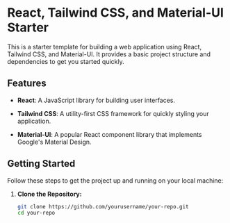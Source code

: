 # React, Tailwind CSS, and Material-UI Starter

This is a starter template for building a web application using React, Tailwind CSS, and Material-UI. It provides a basic project structure and dependencies to get you started quickly.

## Features

- **React**: A JavaScript library for building user interfaces.

- **Tailwind CSS**: A utility-first CSS framework for quickly styling your application.

- **Material-UI**: A popular React component library that implements Google's Material Design.

## Getting Started

Follow these steps to get the project up and running on your local machine:

1. **Clone the Repository:**

   ```bash
   git clone https://github.com/yourusername/your-repo.git
   cd your-repo

